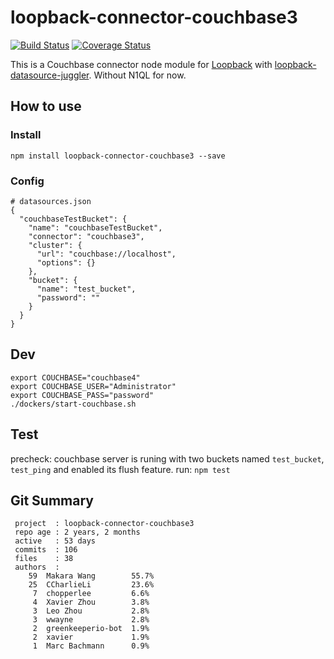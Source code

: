 # loopback-connector-couchbase3

[![Build Status](https://travis-ci.org/Wiredcraft/loopback-connector-couchbase3.svg)](https://travis-ci.org/Wiredcraft/loopback-connector-couchbase3) [![Coverage Status](https://coveralls.io/repos/Wiredcraft/loopback-connector-couchbase3/badge.svg?branch=master&service=github)](https://coveralls.io/github/Wiredcraft/loopback-connector-couchbase3?branch=master)

This is a Couchbase connector node module for [Loopback](http://loopback.io/) with [loopback-datasource-juggler](https://github.com/strongloop/loopback-datasource-juggler). Without N1QL for now.

## How to use

### Install

```
npm install loopback-connector-couchbase3 --save
```

### Config

```
# datasources.json
{
  "couchbaseTestBucket": {
    "name": "couchbaseTestBucket",
    "connector": "couchbase3",
    "cluster": {
      "url": "couchbase://localhost",
      "options": {}
    },
    "bucket": {
      "name": "test_bucket",
      "password": ""
    }
  }
}
```

## Dev

```
export COUCHBASE="couchbase4"
export COUCHBASE_USER="Administrator"
export COUCHBASE_PASS="password"
./dockers/start-couchbase.sh
```

## Test

precheck: couchbase server is runing with two buckets named `test_bucket`, `test_ping` and enabled its flush feature.
run: `npm test`

## Git Summary

```
 project  : loopback-connector-couchbase3
 repo age : 2 years, 2 months
 active   : 53 days
 commits  : 106
 files    : 38
 authors  :
    59  Makara Wang        55.7%
    25  CCharlieLi         23.6%
     7  chopperlee         6.6%
     4  Xavier Zhou        3.8%
     3  Leo Zhou           2.8%
     3  wwayne             2.8%
     2  greenkeeperio-bot  1.9%
     2  xavier             1.9%
     1  Marc Bachmann      0.9%
```
